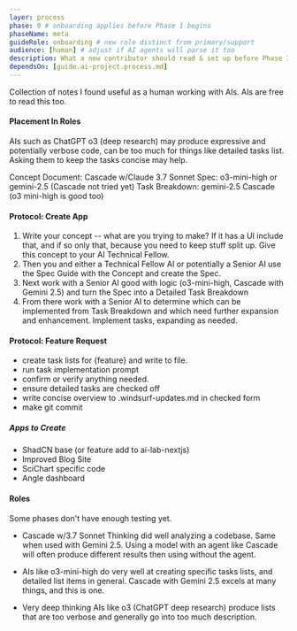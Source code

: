 ```yaml
---
layer: process
phase: 0 # onboarding applies before Phase 1 begins
phaseName: meta
guideRole: onboarding # new role distinct from primary/support
audience: [human] # adjust if AI agents will parse it too
description: What a new contributor should read & set up before Phase 1.
dependsOn: [guide.ai-project.process.md]
---
```


Collection of notes I found useful as a human working with AIs. AIs are free to read this too.

#### Placement In Roles

AIs such as ChatGPT o3 (deep research) may produce expressive and potentially verbose code, can be too much for things like detailed tasks list. Asking them to keep the tasks concise may help.

Concept Document: Cascade w/Claude 3.7 Sonnet
Spec: o3-mini-high or gemini-2.5 (Cascade not tried yet)
Task Breakdown: gemini-2.5 Cascade (o3 mini-high is good too)

#### Protocol: Create App

1. Write your concept -- what are you trying to make? If it has a UI include that, and if so only that, because you need to keep stuff split up. Give this concept to your AI Technical Fellow.
2. Then you and either a Technical Fellow AI or potentially a Senior AI use the Spec Guide with the Concept and create the Spec.
3. Next work with a Senior AI good with logic (o3-mini-high, Cascade with Gemini 2.5) and turn the Spec into a Detailed Task Breakdown
4. From there work with a Senior AI to determine which can be implemented from Task Breakdown and which need further expansion and enhancement. Implement tasks, expanding as needed.

#### Protocol: Feature Request

- create task lists for {feature} and write to file.
- run task implementation prompt
- confirm or verify anything needed.
- ensure detailed tasks are checked off
- write concise overview to .windsurf-updates.md in checked form
- make git commit

##### Apps to Create

- ShadCN base (or feature add to ai-lab-nextjs)
- Improved Blog Site
- SciChart specific code
- Angle dashboard

#### Roles

Some phases don't have enough testing yet.

- Cascade w/3.7 Sonnet Thinking did well analyzing a codebase. Same when used with Gemini 2.5. Using a model with an agent like Cascade will often produce different results then using without the agent.
- AIs like o3-mini-high do very well at creating specific tasks lists, and detailed list items in general. Cascade with Gemini 2.5 excels at many things, and this is one.

- Very deep thinking AIs like o3 (ChatGPT deep research) produce lists that are too verbose and generally go into too much description.
